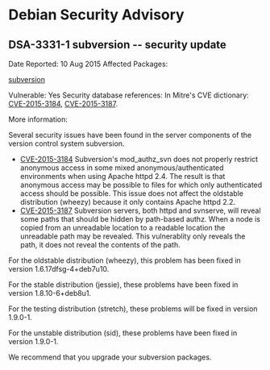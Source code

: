 
Debian Security Advisory
========================


DSA-3331-1 subversion -- security update
----------------------------------------



Date Reported:
10 Aug 2015
Affected Packages:

[subversion](https://packages.debian.org/src:subversion)

Vulnerable:
Yes
Security database references:
In Mitre's CVE dictionary: [CVE-2015-3184](https://security-tracker.debian.org/tracker/CVE-2015-3184), [CVE-2015-3187](https://security-tracker.debian.org/tracker/CVE-2015-3187).  

More information:

Several security issues have been found in the server components of the
version control system subversion.


* [CVE-2015-3184](https://security-tracker.debian.org/tracker/CVE-2015-3184)
Subversion's mod\_authz\_svn does not properly restrict anonymous
 access in some mixed anonymous/authenticated environments when
 using Apache httpd 2.4. The result is that anonymous access may
 be possible to files for which only authenticated access should
 be possible. This issue does not affect the oldstable distribution
 (wheezy) because it only contains Apache httpd 2.2.
* [CVE-2015-3187](https://security-tracker.debian.org/tracker/CVE-2015-3187)
Subversion servers, both httpd and svnserve, will reveal some
 paths that should be hidden by path-based authz. When a node is
 copied from an unreadable location to a readable location the
 unreadable path may be revealed. This vulnerablity only reveals
 the path, it does not reveal the contents of the path.


For the oldstable distribution (wheezy), this problem has been fixed
in version 1.6.17dfsg-4+deb7u10.


For the stable distribution (jessie), these problems have been fixed in
version 1.8.10-6+deb8u1.


For the testing distribution (stretch), these problems will be fixed in
version 1.9.0-1.


For the unstable distribution (sid), these problems have been fixed in
version 1.9.0-1.


We recommend that you upgrade your subversion packages.





